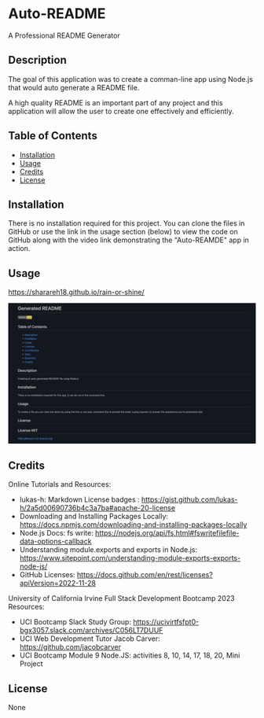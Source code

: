 # Auto-README
A Professional README Generator
## Description
The goal of this application was to create a comman-line app using Node.js that would auto generate a README file. 

A high quality README is an important part of any project and this application will allow the user to create one effectively and efficiently. 

## Table of Contents 

- [Installation](#installation)
- [Usage](#usage)
- [Credits](#credits)
- [License](#license)

## Installation

There is no installation required for this project. You can clone the files in GitHub or use the link in the usage section (below) to view the code on GitHub along with the video link demonstrating the "Auto-REAMDE" app in action.   

## Usage


https://sharareh18.github.io/rain-or-shine/

![Screenshot of a README file displaying all the components](Develop/utils/images/SampleREADME.png)

## Credits

Online Tutorials and Resources:

-  lukas-h: Markdown License badges : https://gist.github.com/lukas-h/2a5d00690736b4c3a7ba#apache-20-license
-  Downloading and Installing Packages Locally: https://docs.npmjs.com/downloading-and-installing-packages-locally
-  Node.js Docs: fs write: https://nodejs.org/api/fs.html#fswritefilefile-data-options-callback
-  Understanding module.exports and exports in Node.js:  https://www.sitepoint.com/understanding-module-exports-exports-node-js/
-  GitHub Licenses:  https://docs.github.com/en/rest/licenses?apiVersion=2022-11-28

University of California Irvine Full Stack Development Bootcamp 2023 Resources:

-  UCI Bootcamp Slack Study Group:  https://ucivirtfsfpt0-bgx3057.slack.com/archives/C056LT7DUUF
-  UCI Web Development Tutor Jacob Carver:  https://github.com/jacobcarver
-  UCI Bootcamp Module 9 Node.JS: activities 8, 10, 14, 17, 18, 20, Mini Project 

## License

None
